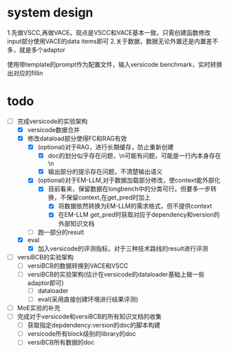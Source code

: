 # system design
1.先做VSCC,再做VACE。观点是VSCC和VACE基本一致，只需创建函数修改input部分使用VACE的data items即可
2.关于数据，数据无论外置还是内置差不多，就是多个adaptor

使用带template的prompt作为配置文件，输入versicode benchmark，实时转换出对应的fillin


# todo
- [ ] 完成versicode的实验架构
  - [x] versicode数据合并
  - [x] 修改dataload部分使得FC和RAG有效
    - [x] (optional)对于RAG，进行长期缓存，防止重新创建
      - [x] doc的划分似乎存在问题，\n可能有问题，可能是一行内本身存在\n
      - [x] 输出部分的提示存在问题，不清楚输出语义
    - [x] (optional)对于EM-LLM,对于数据加载部分修改，使context能外部化
      - [x] 目前看来，保留数据在longbench中的分类可行。但要多一步转换，不保留context,在get_pred时加上
        - [x] 将数据依然转换为EM-LLM的需求格式，但不提供context
        - [x] 在EM-LLM get_pred时获取对应于dependency和version的外部知识文档
    - [ ] 跑一部分的result
  - [x] eval
    - [x] 加入versicode的评测指标，对于三种技术路线的result进行评测

- [ ] versiBCB的实验架构
  - [ ] versiBCB的数据转换到VACE和VSCC
  - [ ] versiBCB的实验架构(估计在versicode的dataloader基础上做一些adaptor即可)
    - [ ] dataloader
    - [ ] eval(采用直接创建环境进行结果评测)
- [ ] MoE实验的补充
- [ ] 完成对于versicode和versiBCB的所有知识文档的收集
    - [ ] 获取指定depdendency:version的doc的脚本构建
    - [ ] versicode所有block级别的library的doc
    - [ ] versiBCB所有数据的doc